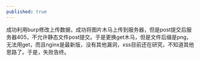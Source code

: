 ```yaml
---
published: true
---
```

成功利用burp修改上传数据，成功将图片木马上传到服务器，但是post提交后服务器405，不允许静态文件post提交。于是更换get木马，但是文件后缀是png，无法用get，而且nginx是最新版，没有其他漏洞，xss目前还在研究，不知道其他思路了。于是，失败告终。
